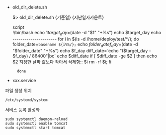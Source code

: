 




- old_dir_delete.sh

    $> old_dir_delete.sh {기준일} {지난일자카운트}

	 script 	
		!/bin/bash
		echo $1
		target_day=$(date -d "$1" "+%s")
		echo $target_day
		echo ----------------------
		for i in $(ls -d /home/deploy/test/*/); do
		    folder_date=`basename ${i%%/};`
		    echo $folder_date
		    f_day=$(date -d "$folder_date" "+%s")
		    echo $f_day
		    diff_date=`echo "($target_day - $f_day) / 86400"|bc`
		    echo $diff_date
		    if [ $diff_date -ge $2 ]
		    then
		      echo $2 지정한 날짜 값보다 작아서 삭제함:: $i
		      rm -rf $i;
		    fi
		
		done



- xxx.service

파일 생성 위치 

	/etc/systemd/system

서비스 등록 활성화

    sudo systemctl daemon-reload
	sudo systemctl enable tomcat
	sudo systemctl start tomcat